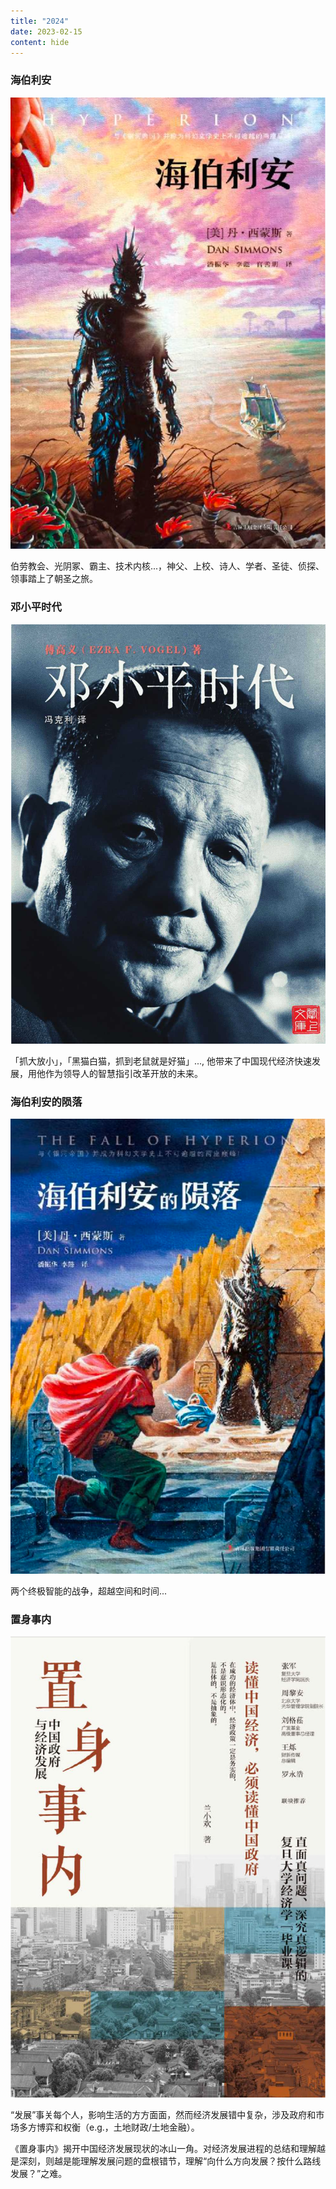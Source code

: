 ```yaml
---
title: "2024"
date: 2023-02-15
content: hide
---
```



### 海伯利安

![](2024-2-15-14-15.png#center-small)

伯劳教会、光阴冢、霸主、技术内核...，神父、上校、诗人、学者、圣徒、侦探、领事踏上了朝圣之旅。


### 邓小平时代

![](2024-04-28.png#center-small)

「抓大放小」，「黑猫白猫，抓到老鼠就是好猫」..., 他带来了中国现代经济快速发展，用他作为领导人的智慧指引改革开放的未来。

### 海伯利安的陨落

![](2024-05-02.png#center-small)

两个终极智能的战争，超越空间和时间...

### 置身事内

![](2024-06-30.png#center-small)

“发展”事关每个人，影响生活的方方面面，然而经济发展错中复杂，涉及政府和市场多方博弈和权衡（e.g.，土地财政/土地金融）。

《置身事内》揭开中国经济发展现状的冰山一角。对经济发展进程的总结和理解越是深刻，则越是能理解发展问题的盘根错节，理解“向什么方向发展？按什么路线发展？”之难。